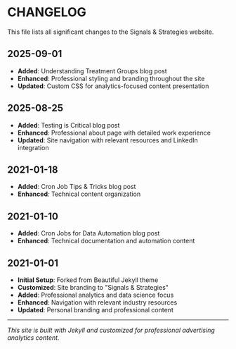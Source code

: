 # CHANGELOG

This file lists all significant changes to the Signals & Strategies website.

## 2025-09-01
- **Added**: Understanding Treatment Groups blog post
- **Enhanced**: Professional styling and branding throughout the site
- **Updated**: Custom CSS for analytics-focused content presentation

## 2025-08-25
- **Added**: Testing is Critical blog post
- **Enhanced**: Professional about page with detailed work experience
- **Updated**: Site navigation with relevant resources and LinkedIn integration

## 2021-01-18
- **Added**: Cron Job Tips & Tricks blog post
- **Enhanced**: Technical content organization

## 2021-01-10
- **Added**: Cron Jobs for Data Automation blog post
- **Enhanced**: Technical documentation and automation content

## 2021-01-01
- **Initial Setup**: Forked from Beautiful Jekyll theme
- **Customized**: Site branding to "Signals & Strategies"
- **Added**: Professional analytics and data science focus
- **Enhanced**: Navigation with relevant industry resources
- **Updated**: Personal branding and professional content

---

*This site is built with Jekyll and customized for professional advertising analytics content.*